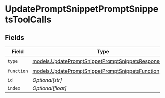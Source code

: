 # UpdatePromptSnippetPromptSnippetsToolCalls


## Fields

| Field                                                                                                              | Type                                                                                                               | Required                                                                                                           | Description                                                                                                        |
| ------------------------------------------------------------------------------------------------------------------ | ------------------------------------------------------------------------------------------------------------------ | ------------------------------------------------------------------------------------------------------------------ | ------------------------------------------------------------------------------------------------------------------ |
| `type`                                                                                                             | [models.UpdatePromptSnippetPromptSnippetsResponseType](../models/updatepromptsnippetpromptsnippetsresponsetype.md) | :heavy_check_mark:                                                                                                 | N/A                                                                                                                |
| `function`                                                                                                         | [models.UpdatePromptSnippetPromptSnippetsFunction](../models/updatepromptsnippetpromptsnippetsfunction.md)         | :heavy_check_mark:                                                                                                 | N/A                                                                                                                |
| `id`                                                                                                               | *Optional[str]*                                                                                                    | :heavy_minus_sign:                                                                                                 | N/A                                                                                                                |
| `index`                                                                                                            | *Optional[float]*                                                                                                  | :heavy_minus_sign:                                                                                                 | N/A                                                                                                                |